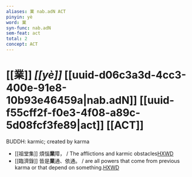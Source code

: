 ```yaml
---
aliases: 業 nab.adN ACT
pinyin: yè
word: 業
syn-func: nab.adN
sem-feat: act
total: 2
concept: ACT 
---
```

# [[業]] *[[yè]]*  [[uuid-d06c3a3d-4cc3-400e-91e8-10b93e46459a|nab.adN]] [[uuid-f55cff2f-f0e3-4f08-a89c-5d08fcf3fe89|act]] [[ACT]]
BUDDH: karmic; created by karma
 - [[祖堂集]] 煩惱**業**障， / The afflictions and karmic obstacles[HXWD](https://hxwd.org/textview.html?location=KR6q0002_Yan_003-1102a.48)
 - [[臨濟錄]] 皆是**業**通、依通。 / are all powers that come from previous karma or that depend on something.[HXWD](https://hxwd.org/textview.html?location=KR6q0053_T_001-0500a.17)